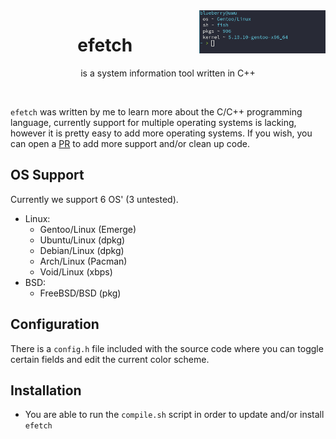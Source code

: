 <img src="https://raw.githubusercontent.com/NoSequel/efetch/main/screenshots/screenshot1.png" width="40%" align="right">
<h1 align="center">efetch</h1>
<p align="center">is a system information tool written in C++</p><br>

``efetch`` was written by me to learn more about the C/C++ programming language, currently support for multiple operating systems is lacking, however it is pretty easy to add more operating systems. If you wish, you can open a [PR](https://github.com/NoSequel/efetch/pulls) to add more support and/or clean up code.

## OS Support
Currently we support 6 OS' (3 untested).
* Linux:
    - Gentoo/Linux (Emerge)
    - Ubuntu/Linux (dpkg)
    - Debian/Linux (dpkg)
    - Arch/Linux (Pacman)
    - Void/Linux (xbps)
* BSD:
    - FreeBSD/BSD (pkg)

## Configuration
There is a ``config.h`` file included with the source code where you can toggle certain fields and edit the current color scheme.

## Installation
  - You are able to run the ``compile.sh`` script in order to update and/or install ``efetch``
